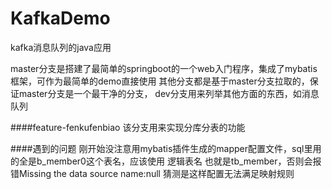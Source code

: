 # KafkaDemo
kafka消息队列的java应用

master分支是搭建了最简单的springboot的一个web入门程序，集成了mybatis框架，可作为最简单的demo直接使用
其他分支都是基于master分支拉取的，保证master分支是一个最干净的分支，
dev分支用来列举其他方面的东西，如消息队列

####feature-fenkufenbiao 
该分支用来实现分库分表的功能

####遇到的问题
刚开始没注意用mybatis插件生成的mapper配置文件，sql里用的全是b_member0这个表名，应该使用
逻辑表名 也就是tb_member，否则会报错Missing the data source name:null  猜测是这样配置无法满足映射规则

